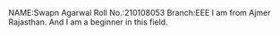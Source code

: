 NAME:Swapn Agarwal
Roll No.:210108053
Branch:EEE
I am from Ajmer Rajasthan. And I am a beginner in this field.
